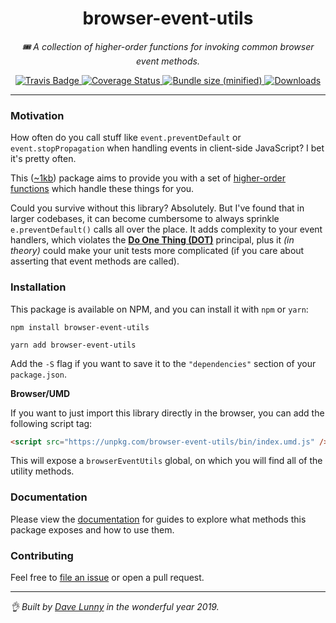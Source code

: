 <div align="center" margin="0 auto 20px">
    <h1>browser-event-utils</h1>
    <p style="font-style: italic;">🎟 A collection of higher-order functions for invoking common browser event methods.</p>
    <div>
        <a href='https://travis-ci.org/himynameisdave/browser-event-utils'>
            <img src="https://api.travis-ci.org/himynameisdave/browser-event-utils.svg?branch=master" alt="Travis Badge" />
        </a>
        <a href='https://coveralls.io/github/himynameisdave/browser-event-utils?branch=master'>
            <img src='https://coveralls.io/repos/github/himynameisdave/browser-event-utils/badge.svg?branch=master' alt='Coverage Status' />
        </a>
        <a href="https://bundlephobia.com/result?p=browser-event-utils">
            <img src="https://img.shields.io/bundlephobia/min/browser-event-utils.svg" alt="Bundle size (minified)" />
        </a>
        <a href="https://www.npmjs.com/package/browser-event-utils">
            <img src="https://img.shields.io/npm/dm/browser-event-utils.svg" alt="Downloads">
        </a>
    </div>
</div>

---

### Motivation

How often do you call stuff like `event.preventDefault` or `event.stopPropagation` when handling events in client-side JavaScript? I bet it's pretty often.

This ([~1kb](https://bundlephobia.com/result?p=browser-event-utils)) package aims to provide you with a set of [higher-order functions](https://eloquentjavascript.net/05_higher_order.html) which handle these things for you.

Could you survive without this library? Absolutely. But I've found that in larger codebases, it can become cumbersome to always sprinkle `e.preventDefault()` calls all over the place. It adds complexity to your event handlers, which violates the [**Do One Thing (DOT)**](https://www.oreilly.com/library/view/programming-javascript-applications/9781491950289/ch02.html) principal, plus it _(in theory)_ could make your unit tests more complicated (if you care about asserting that event methods are called).

### Installation

This package is available on NPM, and you can install it with `npm` or `yarn`:

```
npm install browser-event-utils

yarn add browser-event-utils
```

Add the `-S` flag if you want to save it to the `"dependencies"` section of your `package.json`.

**Browser/UMD**

If you want to just import this library directly in the browser, you can add the following script tag:

```html
<script src="https://unpkg.com/browser-event-utils/bin/index.umd.js" />
```

This will expose a `browserEventUtils` global, on which you will find all of the utility methods.

### Documentation

Please view the [documentation](https://himynameisdave.github.io/browser-event-utils) for guides to explore what methods this package exposes and how to use them.

### Contributing

Feel free to [file an issue](https://github.com/himynameisdave/browser-event-utils/issues/new) or open a pull request.

---

_👌 Built by [Dave Lunny](http://himynameisdave.com) in the wonderful year 2019._
